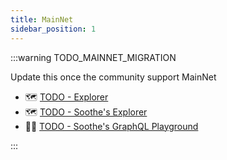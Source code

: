 ```yaml
---
title: MainNet
sidebar_position: 1
---
```


:::warning TODO_MAINNET_MIGRATION

Update this once the community support MainNet

- 🗺️ [TODO - Explorer](http://todo.com)
- 🗺️ [TODO - Soothe's Explorer](http://todo.com)
- 👨‍💻 [TODO - Soothe's GraphQL Playground](http://todo.com)

:::
